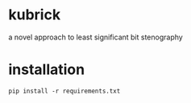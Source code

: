 # kubrick

a novel approach to least significant bit stenography

# installation

`pip install -r requirements.txt`
